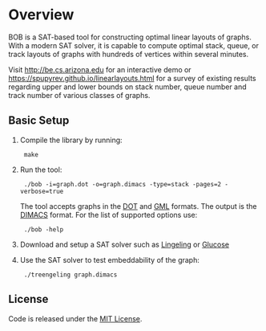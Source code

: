 Overview
================
BOB is a SAT-based tool for constructing optimal linear layouts of graphs. With a modern SAT solver, it is capable to compute optimal stack, queue, or track layouts of graphs with hundreds of vertices within several minutes.

Visit http://be.cs.arizona.edu for an interactive demo or https://spupyrev.github.io/linearlayouts.html for a survey of existing results regarding upper and lower bounds on stack number, queue number and track number of various classes of graphs.

Basic Setup
--------

1. Compile the library by running:

        make

2. Run the tool:

        ./bob -i=graph.dot -o=graph.dimacs -type=stack -pages=2 -verbose=true

    The tool accepts graphs in the [DOT](https://en.wikipedia.org/wiki/DOT_(graph_description_language)) and [GML](https://en.wikipedia.org/wiki/Graph_Modelling_Language) formats. The output is the [DIMACS](http://www.satcompetition.org/2009/format-benchmarks2009.html) format.
For the list of supported options use:

        ./bob -help
	
3. Download and setup a SAT solver such as [Lingeling](http://fmv.jku.at/lingeling) or [Glucose](http://www.labri.fr/perso/lsimon/glucose) 

4. Use the SAT solver to test embeddability of the graph:

        ./treengeling graph.dimacs

License
--------
Code is released under the [MIT License](MIT-LICENSE.txt).
